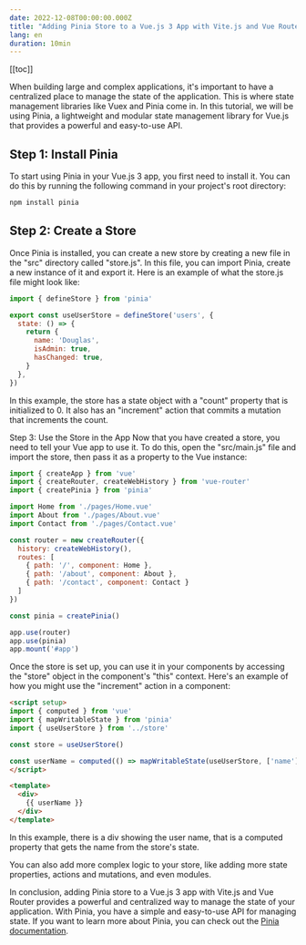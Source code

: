 ```yaml
---
date: 2022-12-08T00:00:00.000Z
title: "Adding Pinia Store to a Vue.js 3 App with Vite.js and Vue Router"
lang: en
duration: 10min
---
```


[[toc]]

When building large and complex applications, it's important to have a centralized place to manage the state of the application. This is where state management libraries like Vuex and Pinia come in. In this tutorial, we will be using Pinia, a lightweight and modular state management library for Vue.js that provides a powerful and easy-to-use API.

## Step 1: Install Pinia

To start using Pinia in your Vue.js 3 app, you first need to install it. You can do this by running the following command in your project's root directory:

```bash
npm install pinia
```

## Step 2: Create a Store

Once Pinia is installed, you can create a new store by creating a new file in the "src" directory called "store.js". In this file, you can import Pinia, create a new instance of it and export it. Here is an example of what the store.js file might look like:

```js
import { defineStore } from 'pinia'

export const useUserStore = defineStore('users', {
  state: () => {
    return {
      name: 'Douglas',
      isAdmin: true,
      hasChanged: true,
    }
  },
})
```

In this example, the store has a state object with a "count" property that is initialized to 0. It also has an "increment" action that commits a mutation that increments the count.

Step 3: Use the Store in the App
Now that you have created a store, you need to tell your Vue app to use it. To do this, open the "src/main.js" file and import the store, then pass it as a property to the Vue instance:

```js
import { createApp } from 'vue'
import { createRouter, createWebHistory } from 'vue-router'
import { createPinia } from 'pinia'

import Home from './pages/Home.vue'
import About from './pages/About.vue'
import Contact from './pages/Contact.vue'

const router = new createRouter({
  history: createWebHistory(),
  routes: [
    { path: '/', component: Home },
    { path: '/about', component: About },
    { path: '/contact', component: Contact }
  ]
})

const pinia = createPinia()

app.use(router)
app.use(pinia)
app.mount('#app')
```

Once the store is set up, you can use it in your components by accessing the "store"
object in the component's "this" context. Here's an example of how you might use the "increment" action in a component:

```html
<script setup>
import { computed } from 'vue'
import { mapWritableState } from 'pinia'
import { useUserStore } from '../store'

const store = useUserStore()

const userName = computed(() => mapWritableState(useUserStore, ['name']))
</script>

<template>
  <div>
    {{ userName }}
  </div>
</template>
```

In this example, there is a div showing the user name, that is a computed property that gets the name from the store's state.

You can also add more complex logic to your store, like adding more state properties, actions and mutations, and even modules.

In conclusion, adding Pinia store to a Vue.js 3 app with Vite.js and Vue Router provides a powerful and centralized way to manage the state of your application. With Pinia, you have a simple and easy-to-use API for managing state. If you want to learn more about Pinia, you can check out the [Pinia documentation](https://pinia.esm.dev/).
